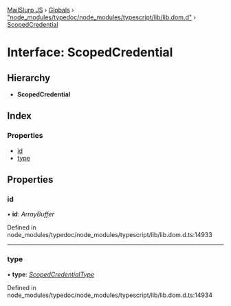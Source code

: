 [MailSlurp JS](../README.md) › [Globals](../globals.md) › ["node_modules/typedoc/node_modules/typescript/lib/lib.dom.d"](../modules/_node_modules_typedoc_node_modules_typescript_lib_lib_dom_d_.md) › [ScopedCredential](_node_modules_typedoc_node_modules_typescript_lib_lib_dom_d_.scopedcredential.md)

# Interface: ScopedCredential

## Hierarchy

* **ScopedCredential**

## Index

### Properties

* [id](_node_modules_typedoc_node_modules_typescript_lib_lib_dom_d_.scopedcredential.md#id)
* [type](_node_modules_typedoc_node_modules_typescript_lib_lib_dom_d_.scopedcredential.md#type)

## Properties

###  id

• **id**: *ArrayBuffer*

Defined in node_modules/typedoc/node_modules/typescript/lib/lib.dom.d.ts:14933

___

###  type

• **type**: *[ScopedCredentialType](../modules/_node_modules_typedoc_node_modules_typescript_lib_lib_dom_d_.md#scopedcredentialtype)*

Defined in node_modules/typedoc/node_modules/typescript/lib/lib.dom.d.ts:14934
